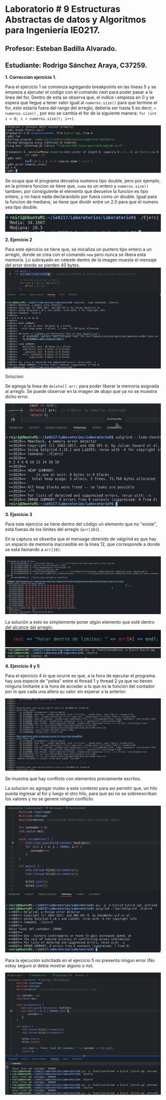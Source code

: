 
# Laboratorio # 9 Estructuras Abstractas de datos y Algoritmos para Ingeniería IE0217.



## Profesor: Esteban Badilla Alvarado.
## Estudiante: Rodrigo Sánchez Araya, C37259.


**1. Corrección ejercicio 1.**

Para el ejercicio 1 se comienza agregando breakpoints en las lineas 5 y se empieza a ejecutar el codigo con el comando next para poder pasar a la linea del for. Dentro de esta se observa que, el indice i empieza en 0 y se espera que llegue a tener valor igual al ``numeros.size()`` para que termine el for, esto estaría fuera del rango del arreglo, deberia ser hasta 5 es decir, ``< numeros.size()`` , por eso se cambia el for de la siguiente manera: ``for (int i = 0; i < numeros.size(); i++)``.

![alt text](../../Pruebas/lab9/Ejerc1Errori.png)

Se ocupa que el programa devuelva numeros tipo double, pero por ejemplo, en la primera funcion se tiene que, ``suma`` es un entero y ``numeros.size()`` tambien, por consiguiente el elemento que devuelve la funcion es tipo entero, y no hace nada declarandolo por fuera como un double. 
Igual para la funcion de mediana, se tiene que dividir entre un 2.0 para que el numero sea tipo double. 


![alt text](../../Pruebas/lab9/Ejer1Comp.png)



**2. Ejercicio 2**


Para este ejercicio se tiene que, se inicializa un puntero tipo entero a un arreglo, donde se crea con el comando ``new`` pero nunca se libera esta memoria.
Lo subrayado en celeste dentro de la imagen muesta el mensaje del error donde se pierden 40 bytes. 
![alt text](../../Pruebas/lab9/ErrorEjer2.png)

Solucion: 

Se agrega la linea de ``delete[] arr;`` para poder liberar la memoria asignada al arreglo. Se puede observar en la imagen de abajo que ya no se muestra dicho error. 

![alt text](../../Pruebas/lab9/Ejerc2Corregido.png)


**3. Ejercicio 3**


Para este ejercicio se tiene dentro del código un elemento que no "existe", está fueras de los límites del arreglo (``arr[10]``).

En la captura se obserba que el mensage obtenido de valgrind es que hay un espacio de memoria inaccesible en la linea 12, que corresponde a donde se está llamando a ``arr[10]``.

![alt text](../../Pruebas/lab9/ErrorEjercicio3.png)


La solución a esto es simplemente poner algún elemento que esté dentro del alcance del arreglo: 
![alt text](../../Pruebas/lab9/Correccion3.png)
![alt text](../../Pruebas/lab9/CorrecEjer3.png)

**4. Ejercicio 4 y 5**

Para el ejercicio 4 lo que ocurre es que, a la hora de ejecutar el programa hay una especie de "pelea" entre el thread 1 y thread 2 ya que no tienen ninguna limitante a la hora de acceder a lo que es la funcion del contador por lo que cada una altera su valor sin esperar a la anterior: 

![alt text](../../Pruebas/lab9/ErrorEjerc4.png)

Se muestra que hay conflicto con elementos previamente escritos. 


La solucion es agregar mutex a este contexto para así permitir que, un hilo pueda ingresar al for y luego el otro hilo, para que así no se sobreescriban los valores y no se genere ningún conflicto. 

![alt text](../../Pruebas/lab9/CorrecEjer4.png)


Para la ejecución solicitada en el ejercicio 5 no presenta ningun error (No estoy seguro si debía mostrar alguno o no). 


![alt text](../../Pruebas/lab9/Ejercicio5SinErr.png)

